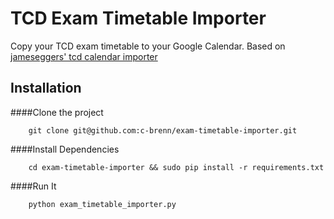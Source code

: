 TCD Exam Timetable Importer
============

Copy your TCD exam timetable to your Google Calendar.
Based on [jameseggers' tcd calendar importer](https://github.com/jameseggers/tcd-calendar)
## Installation

####Clone the project
```
    git clone git@github.com:c-brenn/exam-timetable-importer.git
```
####Install Dependencies
```
    cd exam-timetable-importer && sudo pip install -r requirements.txt
```
####Run It
```   
    python exam_timetable_importer.py
```